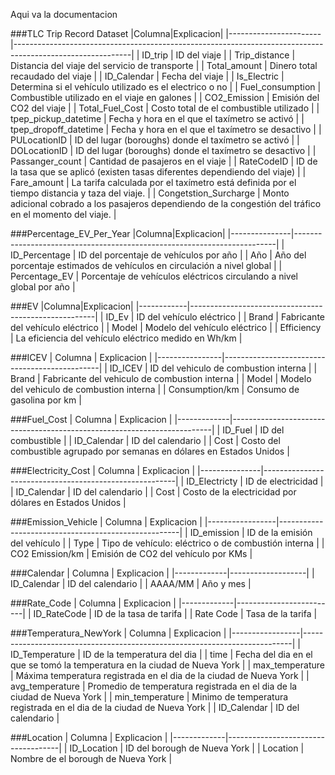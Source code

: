 Aqui va la documentacion

###TLC Trip Record Dataset
|Columna|Explicacion|
|-----------------------|-----------------------------------------------------------------------------------------------------------|
| ID_trip               | ID del viaje                                                                                              |
| Trip_distance         | Distancia del viaje del servicio de transporte                                                            |
| Total_amount          | Dinero total recaudado del viaje                                                                          |
| ID_Calendar           | Fecha del viaje                                                                                           |
| Is_Electric           | Determina si el vehículo utilizado es el electrico o no                                                   |
| Fuel_consumption      | Combustible utilizado en el viaje en galones                                                              |
| CO2_Emission          | Emisión del CO2 del viaje                                                                                 |
| Total_Fuel_Cost       | Costo total de el combustible utilizado                                                                   |
| tpep_pickup_datetime  | Fecha y hora en el que el taxímetro se activó                                                             |
| tpep_dropoff_datetime | Fecha y hora en el que el taxímetro se desactivo                                                          |
| PULocationID          | ID del lugar (boroughs) donde el taxímetro se activó                                                      |
| DOLocationID          | ID del lugar (boroughs) donde el taxímetro se desactivo                                                   |
| Passanger_count       | Cantidad de pasajeros en el viaje                                                                         |
| RateCodeID            | ID de la tasa que se aplicó (existen tasas diferentes dependiendo del viaje)                              |
| Fare_amount           | La tarifa calculada por el taxímetro está definida por el tiempo distancia y taza del viaje.              |
| Congetstion_Surcharge | Monto adicional cobrado a los pasajeros dependiendo de la congestión del tráfico en el momento del viaje. |


###Percentage_EV_Per_Year
|Columna|Explicacion|
|---------------|-------------------------------------------------------------------------|
| ID_Percentage | ID del porcentaje de vehículos por año                                  |
| Año           | Año del porcentaje estimados de vehículos en circulación a nivel global |
| Percentage_EV | Porcentaje de vehículos eléctricos circulando a nivel global por año    |

###EV
|Columna|Explicacion|
|------------|------------------------------------------------------|
| ID_Ev      | ID del vehículo eléctrico                            |
| Brand      | Fabricante del vehículo eléctrico                    |
| Model      | Modelo del vehículo eléctrico                        |
| Efficiency | La eficiencia del vehículo eléctrico medido en Wh/km |


###ICEV
| Columna        | Explicacion                                   |
|----------------|-----------------------------------------------|
| ID_ICEV        | ID del vehiculo de combustion interna         |
| Brand          | Fabricante del vehiculo de combustion interna |
| Model          | Modelo del vehiculo de combustion interna     |
| Consumption/km | Consumo de gasolina por km                    |

###Fuel_Cost
| Columna     | Explicacion                                                             |
|-------------|-------------------------------------------------------------------------|
| ID_Fuel     | ID del combustible                                                      |
| ID_Calendar | ID del calendario                                                       |
| Cost        | Costo del combustible agrupado por semanas en dólares en Estados Unidos |

###Electricity_Cost
| Columna       | Explicacion                                            |
|---------------|--------------------------------------------------------|
| ID_Electricty | ID de electricidad                                     |
| ID_Calendar   | ID del calendario                                      |
| Cost          | Costo de la electricidad por dólares en Estados Unidos |

###Emission_Vehicle
| Columna         | Explicacion                                         |
|-----------------|-----------------------------------------------------|
| ID_emission     | ID de la emisión del vehículo                       |
| Type            | Tipo de vehículo: eléctrico o de combustión interna |
| CO2 Emission/km | Emisión de CO2 del vehículo por KMs                 |

###Calendar
| Columna     | Explicacion       |
|-------------|-------------------|
| ID_Calendar | ID del calendario |
| AAAA/MM     | Año y mes         |

###Rate_Code
| Columna     | Explicacion             |
|-------------|-------------------------|
| ID_RateCode | ID de la tasa de tarifa |
| Rate Code   | Tasa de la tarifa       |

###Temperatura_NewYork
| Columna         | Explicacion                                                               |
|-----------------|---------------------------------------------------------------------------|
| ID_Temperature  | ID de la temperatura del dia                                              |
| time            | Fecha del dia en el que se tomó la temperatura en la ciudad de Nueva York |
| max_temperature | Máxima temperatura registrada en el dia de la ciudad de Nueva York        |
| avg_temperature | Promedio de temperatura registrada en el dia de la ciudad de Nueva York   |
| min_temperature | Minimo de temperatura registrada en el dia de la ciudad de Nueva York     |
| ID_Calendar     | ID del calendario                                                         |

###Location
| Columna     | Explicacion                        |
|-------------|------------------------------------|
| ID_Location | ID del borough de Nueva York       |
| Location    | Nombre de el borough de Nueva York |

